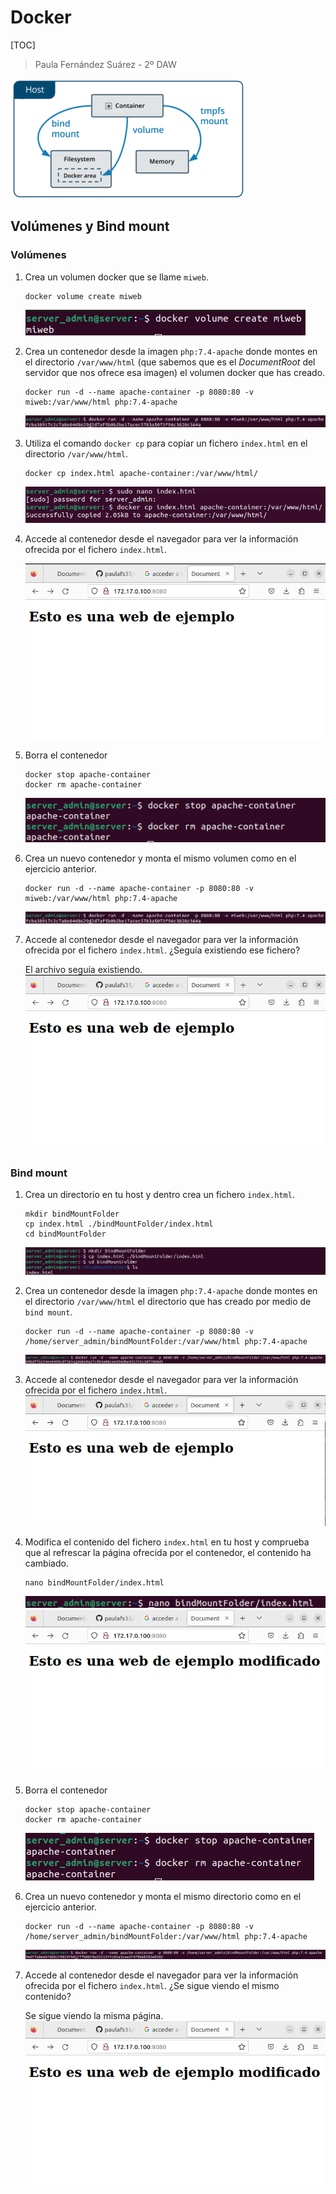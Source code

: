 # Docker

[TOC]

> Paula Fernández Suárez - 2º DAW 

![](./images/contenedores.png)

## Volúmenes y Bind mount

### Volúmenes

1. Crea un volumen docker que se llame `miweb`.

   ```shell
   docker volume create miweb
   ```
   ![](./images/Ejercicio01_vol.png)
   

2. Crea un contenedor desde la imagen `php:7.4-apache` donde montes en el directorio `/var/www/html` (que sabemos que es el *DocumentRoot* del servidor que nos ofrece esa imagen) el volumen docker que has creado. 

   ```shell
   docker run -d --name apache-container -p 8080:80 -v miweb:/var/www/html php:7.4-apache
   ```
   ![](./images/Ejercicio02_vol.png)
   

3. Utiliza el comando `docker cp` para copiar un fichero `index.html` en el directorio `/var/www/html`. 

   ```shell
   docker cp index.html apache-container:/var/www/html/
   ```
   ![](./images/Ejercicio03_vol.png)
   

4. Accede al contenedor desde el navegador para ver la información ofrecida por el fichero `index.html`.

   ![](./images/Ejercicio04_vol.png)
   

5. Borra el contenedor 

   ```shell
   docker stop apache-container
   docker rm apache-container
   ```
   ![](./images/Ejercicio05_vol.png)
   

6. Crea un nuevo contenedor y monta el mismo volumen como en el ejercicio anterior. 

   ```shell
   docker run -d --name apache-container -p 8080:80 -v miweb:/var/www/html php:7.4-apache
   ```
   ![](./images/Ejercicio02_vol.png)
   

7. Accede al contenedor desde el navegador para ver la información ofrecida por el fichero `index.html`. ¿Seguía existiendo ese fichero?

   El archivo seguía existiendo.
   ![](./images/Ejercicio04_vol.png)

   
### Bind mount

1. Crea un directorio en tu host y dentro crea un fichero `index.html`. 

   ```shell
   mkdir bindMountFolder 
   cp index.html ./bindMountFolder/index.html 
   cd bindMountFolder
   ```
   ![](./images/Ejercicio01_bind.png)
   

2. Crea un contenedor desde la imagen `php:7.4-apache` donde montes en el directorio `/var/www/html` el directorio que has creado por medio de `bind mount`. 
   
   ```shell
   docker run -d --name apache-container -p 8080:80 -v /home/server_admin/bindMountFolder:/var/www/html php:7.4-apache
   ```
   ![](./images/Ejercicio02_bind.png)

   

3. Accede al contenedor desde el navegador para ver la información ofrecida por el fichero `index.html`. 
   ![](./images/Ejercicio03_bind.png)

   

4. Modifica el contenido del fichero `index.html` en tu host y comprueba que al refrescar la página ofrecida por el contenedor, el contenido ha cambiado. 
   
   ```shell
   nano bindMountFolder/index.html
   ```
   ![](./images/Ejercicio04a_bind.png)   
   ![](./images/Ejercicio04b_bind.png)


5. Borra el contenedor 

   ```shell
   docker stop apache-container
   docker rm apache-container
   ```
   ![](./images/Ejercicio05_bind.png)


6. Crea un nuevo contenedor y monta el mismo directorio como en el ejercicio anterior. 

   ```shell
   docker run -d --name apache-container -p 8080:80 -v /home/server_admin/bindMountFolder:/var/www/html php:7.4-apache
   ```
   ![](./images/Ejercicio06_bind.png)


7. Accede al contenedor desde el navegador para ver la información ofrecida por el fichero `index.html`. ¿Se sigue viendo el mismo contenido?

   Se sigue viendo la misma página.
   ![](./images/Ejercicio04b_bind.png)
